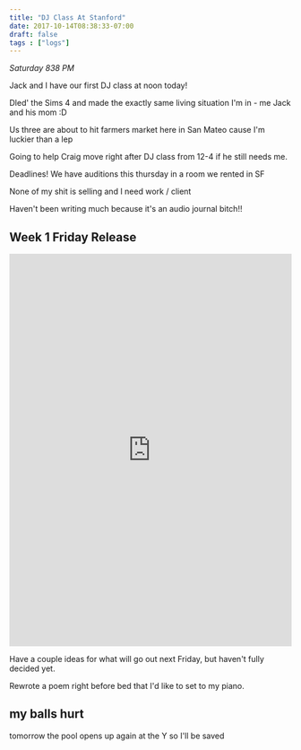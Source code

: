 ```yaml
---
title: "DJ Class At Stanford"
date: 2017-10-14T08:38:33-07:00
draft: false
tags : ["logs"]
---
```



*Saturday 838 PM*

Jack and I have our first DJ class at noon today!

Dled' the Sims 4 and made the exactly same living situation I'm in - me Jack and his mom :D

Us three are about to hit farmers market here in San Mateo cause I'm luckier than a lep

Going to help Craig move right after DJ class from 12-4 if he still needs me.


Deadlines! We have auditions this thursday in a room we rented in SF

None of my shit is selling and I need work / client

Haven't been writing much because it's an audio journal bitch!!

## Week 1 Friday Release

<iframe width="100%" height="700" scrolling="no" frameborder="no" src="https://w.soundcloud.com/player/?url=https%3A//api.soundcloud.com/tracks/346652689&amp;color=%23ff5500&amp;auto_play=false&amp;hide_related=false&amp;show_comments=true&amp;show_user=true&amp;show_reposts=false&amp;show_teaser=true&amp;visual=true"></iframe>

Have a couple ideas for what will go out next Friday, but haven't fully decided yet.

Rewrote a poem right before bed that I'd like to set to my piano.



## my balls hurt

tomorrow the pool opens up again at the Y so I'll be saved  
